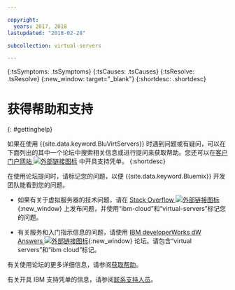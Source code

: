 ```yaml
---

copyright:
  years: 2017, 2018
lastupdated: "2018-02-28"

subcollection: virtual-servers

---
```


<!-- Common attributes used in the template are defined as follows: -->
{:tsSymptoms: .tsSymptoms}
{:tsCauses: .tsCauses}
{:tsResolve: .tsResolve}
{:new_window: target="_blank"}
{:shortdesc: .shortdesc}

<!-- # {{site.data.keyword.blockstorageshort}} troubleshooting
{: #ts} -->
<!-- Provide an appropriate ID above -->

<!-- IN PROGRESS - AUDIENCE BLUE, STAGING ONLY -->


<!-- This is the template for troubleshooting topics.  -->

<!-- The short description section should include the service long name and "Bluemix" for search optimization. Example short description: -->

<!-- Add a heading and content for how to get help and support. Use this template for beta and GA services:  -->
# 获得帮助和支持
{: #gettinghelp}

如果在使用 {{site.data.keyword.BluVirtServers}} 时遇到问题或有疑问，可以在下面列出的其中一个论坛中搜索相关信息或进行提问来获取帮助。您还可以在[客户门户网站 ![外部链接图标](../../icons/launch-glyph.svg "外部链接图标")](https://control.softlayer.com/) 中开具支持凭单。
{:shortdesc}

在使用论坛提问时，请标记您的问题，以便 {{site.data.keyword.Bluemix}} 开发团队能看到您的问题。
<!--Insert the appropriate Stack Overflow tag for your service for <block-storage> in URL and text below:  -->
* 如果有关于虚拟服务器的技术问题，请在 [Stack Overflow ![外部链接图标](../icons/launch-glyph.svg "外部链接图标")](http://stackoverflow.com/search?q=virtual-servers+ibm-bluemix){:new_window} 上发布问题，并使用“ibm-cloud”和“virtual-servers”标记您的问题。
<!--Insert the appropriate dW Answers tag for your service for <service_keyword> in URL below:  -->
* 有关服务和入门指示信息的问题，请使用 [IBM developerWorks dW Answers ![外部链接图标](../icons/launch-glyph.svg "外部链接图标")](https://developer.ibm.com/answers/topics/virtual-servers.html?smartspace=bluemix){:new_window} 论坛。请包含“virtual servers”和“ibm cloud”标记。

有关使用论坛的更多详细信息，请参阅[获取帮助](/docs/get-support?topic=get-support-getting-customer-support#using-avatar)。

有关开具 IBM 支持凭单的信息，请参阅[联系支持人员](/docs/get-support?topic=get-support-getting-customer-support)。

